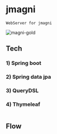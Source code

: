 # jmagni
~~~
WebServer for jmagni
~~~
![magni-gold](https://user-images.githubusercontent.com/37236920/183850959-219c63c7-2c92-414b-b1ac-4c90206a8970.png)
  
  
## Tech
### 1) Spring boot
### 2) Spring data jpa
### 3) QueryDSL
### 4) Thymeleaf
  
~~~
~~~

## Flow

  
~~~
~~~
